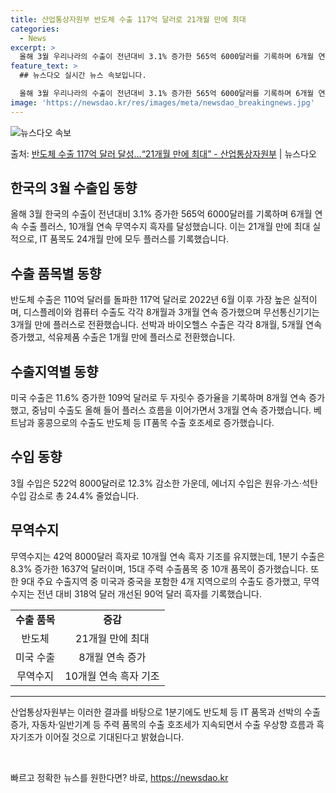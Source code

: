 ```yaml
---
title: 산업통상자원부 반도체 수출 117억 달러로 21개월 만에 최대
categories:
  - News
excerpt: >
  올해 3월 우리나라의 수출이 전년대비 3.1% 증가한 565억 6000달러를 기록하며 6개월 연속 수출 플러…
feature_text: >
  ## 뉴스다오 실시간 뉴스 속보입니다.

  올해 3월 우리나라의 수출이 전년대비 3.1% 증가한 565억 6000달러를 기록하며 6개월 연속 수출 플러…
image: 'https://newsdao.kr/res/images/meta/newsdao_breakingnews.jpg'
---
```


![뉴스다오 속보](https://newsdao.kr/res/images/meta/newsdao_breakingnews.jpg)

<p>출처: <a href="https://newsdao.kr/3469" rel="dofollow">반도체 수출 117억 달러 달성…“21개월 만에 최대” - 산업통상자원부</a> | 뉴스다오</p>

<h2 data-ke-size="size26">한국의 3월 수출입 동향</h2>
<p data-ke-size="size16">올해 3월 한국의 수출이 전년대비 3.1% 증가한 565억 6000달러를 기록하며 6개월 연속 수출 플러스, 10개월 연속 무역수지 흑자를 달성했습니다. 이는 21개월 만에 최대 실적으로, IT 품목도 24개월 만에 모두 플러스를 기록했습니다.</p>

<h2 data-ke-size="size26">수출 품목별 동향</h2>
<p data-ke-size="size16">반도체 수출은 110억 달러를 돌파한 117억 달러로 2022년 6월 이후 가장 높은 실적이며, 디스플레이와 컴퓨터 수출도 각각 8개월과 3개월 연속 증가했으며 무선통신기기는 3개월 만에 플러스로 전환했습니다. 선박과 바이오헬스 수출은 각각 8개월, 5개월 연속 증가했고, 석유제품 수출은 1개월 만에 플러스로 전환했습니다.</p>

<h2 data-ke-size="size26">수출지역별 동향</h2>
<p data-ke-size="size16">미국 수출은 11.6% 증가한 109억 달러로 두 자릿수 증가율을 기록하며 8개월 연속 증가했고, 중남미 수출도 올해 들어 플러스 흐름을 이어가면서 3개월 연속 증가했습니다. 베트남과 홍콩으로의 수출도 반도체 등 IT품목 수출 호조세로 증가했습니다.</p>

<h2 data-ke-size="size26">수입 동향</h2>
<p data-ke-size="size16">3월 수입은 522억 8000달러로 12.3% 감소한 가운데, 에너지 수입은 원유·가스·석탄 수입 감소로 총 24.4% 줄었습니다.</p>

<h2 data-ke-size="size26">무역수지</h2>
<p data-ke-size="size16">무역수지는 42억 8000달러 흑자로 10개월 연속 흑자 기조를 유지했는데, 1분기 수출은 8.3% 증가한 1637억 달러이며, 15대 주력 수출품목 중 10개 품목이 증가했습니다. 또한 9대 주요 수출지역 중 미국과 중국을 포함한 4개 지역으로의 수출도 증가했고, 무역수지는 전년 대비 318억 달러 개선된 90억 달러 흑자를 기록했습니다.</p>

<table>
	<tr>
		<td style="text-align: center; height: 17px;"><b>수출 품목</b></td>
		<td style="text-align: center; height: 17px;"><b>증감</b></td>
	</tr>
	<tr>
		<td style="text-align: center; height: 17px;">반도체</td>
		<td style="text-align: center; height: 17px;">21개월 만에 최대</td>
	</tr>
	<tr>
		<td style="text-align: center; height: 17px;">미국 수출</td>
		<td style="text-align: center; height: 17px;">8개월 연속 증가</td>
	</tr>
	<tr>
		<td style="text-align: center; height: 17px;">무역수지</td>
		<td style="text-align: center; height: 17px;">10개월 연속 흑자 기조</td>
	</tr>
</table>
<hr>

<p data-ke-size="size16">산업통상자원부는 이러한 결과를 바탕으로 1분기에도 반도체 등 IT 품목과 선박의 수출 증가, 자동차·일반기계 등 주력 품목의 수출 호조세가 지속되면서 수출 우상향 흐름과 흑자기조가 이어질 것으로 기대된다고 밝혔습니다.</p>

<p data-ke-size="size16">&nbsp;</p> 

빠르고 정확한 뉴스를 원한다면? 바로, <a href="https://newsdao.kr" rel="dofollow">https://newsdao.kr</a>


